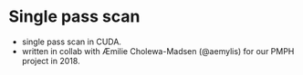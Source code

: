 # Single pass scan
* single pass scan in CUDA.
* written in collab with Æmilie Cholewa-Madsen (@aemylis) for our PMPH project
    in 2018.
